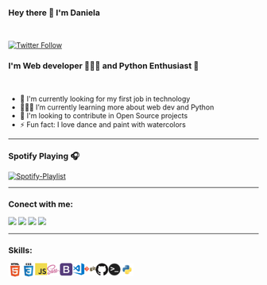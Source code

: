 ### Hey there 👋 I'm Daniela
</br>

[![Twitter Follow](https://img.shields.io/twitter/follow/daniirubis?color=1DA1F2&logo=twitter&style=for-the-badge)](https://twitter.com/daniirubis)

### I'm Web developer 👩🏻‍💻 and Python Enthusiast 🐍
</br>

- 🔎 I'm currently looking for my first job in technology
- 👩🏻‍💻 I’m currently learning more about web dev and Python
- 👯 I'm looking to contribute in Open Source projects
- ⚡ Fun fact: I love dance and paint with watercolors

---

### Spotify Playing 🎧

[<img src="https://spotify-now-playing-rho-five.vercel.app/api/spotify-playing" alt="Spotify-Playlist" width="350"/>](https://open.spotify.com/user/daniirubis)

---
### Conect with me:
[<img src="https://img.icons8.com/metro/26/000000/linkedin.png"/>](https://www.linkedin.com/in/ivonne-daniela-rubis-1b993217a/)
[<img src="https://img.icons8.com/metro/26/000000/instagram.png"/>](https://www.instagram.com/daniirubis/)
[<img src="https://img.icons8.com/metro/26/000000/twitter.png"/>](https://twitter.com/daniirubis)
[<img src="https://img.icons8.com/metro/26/000000/email.png"/>](mailto:danielarubis@hotmail.com)

---

### Skills:
<img align="left" alt="HTML5" width="27" src="https://raw.githubusercontent.com/github/explore/80688e429a7d4ef2fca1e82350fe8e3517d3494d/topics/html/html.png"/>

<img align="left" alt="CSS3" width="27" src="https://raw.githubusercontent.com/github/explore/80688e429a7d4ef2fca1e82350fe8e3517d3494d/topics/css/css.png"/>

<img align="left" alt="JavaScript" width="24" src="https://raw.githubusercontent.com/github/explore/80688e429a7d4ef2fca1e82350fe8e3517d3494d/topics/javascript/javascript.png"/>

<img align="left" alt="SASS" width="26" src="https://raw.githubusercontent.com/github/explore/80688e429a7d4ef2fca1e82350fe8e3517d3494d/topics/sass/sass.png"/>

<img align="left" alt="Bootstrap" width="25" src="https://raw.githubusercontent.com/github/explore/80688e429a7d4ef2fca1e82350fe8e3517d3494d/topics/bootstrap/bootstrap.png"/>

<img align="left" alt="VSCode" width="24" src="https://raw.githubusercontent.com/github/explore/80688e429a7d4ef2fca1e82350fe8e3517d3494d/topics/visual-studio-code/visual-studio-code.png"/>

<img align="left" alt="Git" width="23" src="https://raw.githubusercontent.com/github/explore/80688e429a7d4ef2fca1e82350fe8e3517d3494d/topics/git/git.png"/>

<img align="left" alt="Github" width="25" src="https://raw.githubusercontent.com/github/explore/78df643247d429f6cc873026c0622819ad797942/topics/github/github.png"/>

<img align="left" alt="Terminal" width="25" src="https://raw.githubusercontent.com/github/explore/80688e429a7d4ef2fca1e82350fe8e3517d3494d/topics/terminal/terminal.png"/>

<img align="left" alt="Python" width="26" src="https://raw.githubusercontent.com/github/explore/80688e429a7d4ef2fca1e82350fe8e3517d3494d/topics/python/python.png"/>